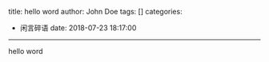 title: hello word
author: John Doe
tags: []
categories:
  - 闲言碎语
date: 2018-07-23 18:17:00
---
hello word